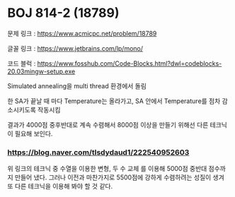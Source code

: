 # BOJ 814-2 (18789)
문제 링크 : https://www.acmicpc.net/problem/18789

글꼴 링크 : https://www.jetbrains.com/lp/mono/

코드 블럭 : https://www.fosshub.com/Code-Blocks.html?dwl=codeblocks-20.03mingw-setup.exe


Simulated annealing을 multi thread 환경에서 돌림

한 SA가 끝날 때 마다 Temperature는 올라가고, SA 안에서 Temperature를 점차 감소시키도록 작동시킴

결과가 4000점 중후반대로 계속 수렴해서 8000점 이상을 만들기 위해선 다른 테크닉이 필요해 보인다.



### https://blog.naver.com/tlsdydaud1/222540952603
위 링크의 테크닉 중 수열을 이용한 변형, 두 수 교체 를 이용해 5000점 중반대 점수까지 만들어 냈다.
그러나 이전과 마찬가지로 5500점에 강하게 수렴하려는 성질이 생겨 또 다른 테크닉을 이용해 봐야 할 것 같다.
